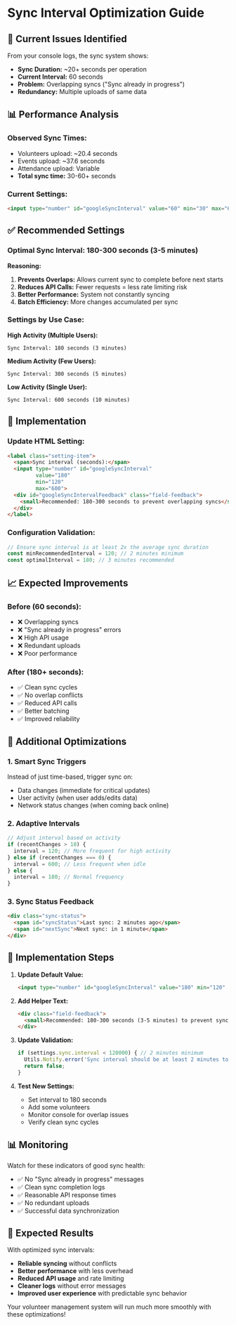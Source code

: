 # Sync Interval Optimization Guide

## 🚨 **Current Issues Identified**

From your console logs, the sync system shows:
- **Sync Duration:** ~20+ seconds per operation
- **Current Interval:** 60 seconds
- **Problem:** Overlapping syncs ("Sync already in progress")
- **Redundancy:** Multiple uploads of same data

## 📊 **Performance Analysis**

### **Observed Sync Times:**
- Volunteers upload: ~20.4 seconds
- Events upload: ~37.6 seconds  
- Attendance upload: Variable
- **Total sync time:** 30-60+ seconds

### **Current Settings:**
```html
<input type="number" id="googleSyncInterval" value="60" min="30" max="600">
```

## ✅ **Recommended Settings**

### **Optimal Sync Interval: 180-300 seconds (3-5 minutes)**

**Reasoning:**
1. **Prevents Overlaps:** Allows current sync to complete before next starts
2. **Reduces API Calls:** Fewer requests = less rate limiting risk
3. **Better Performance:** System not constantly syncing
4. **Batch Efficiency:** More changes accumulated per sync

### **Settings by Use Case:**

**High Activity (Multiple Users):**
```
Sync Interval: 180 seconds (3 minutes)
```

**Medium Activity (Few Users):**
```
Sync Interval: 300 seconds (5 minutes)
```

**Low Activity (Single User):**
```
Sync Interval: 600 seconds (10 minutes)
```

## 🔧 **Implementation**

### **Update HTML Setting:**
```html
<label class="setting-item">
  <span>Sync interval (seconds):</span>
  <input type="number" id="googleSyncInterval" 
         value="180" 
         min="120" 
         max="600">
  <div id="googleSyncIntervalFeedback" class="field-feedback">
    <small>Recommended: 180-300 seconds to prevent overlapping syncs</small>
  </div>
</label>
```

### **Configuration Validation:**
```javascript
// Ensure sync interval is at least 2x the average sync duration
const minRecommendedInterval = 120; // 2 minutes minimum
const optimalInterval = 180; // 3 minutes recommended
```

## 📈 **Expected Improvements**

### **Before (60 seconds):**
- ❌ Overlapping syncs
- ❌ "Sync already in progress" errors
- ❌ High API usage
- ❌ Redundant uploads
- ❌ Poor performance

### **After (180+ seconds):**
- ✅ Clean sync cycles
- ✅ No overlap conflicts
- ✅ Reduced API calls
- ✅ Better batching
- ✅ Improved reliability

## 🎯 **Additional Optimizations**

### **1. Smart Sync Triggers**
Instead of just time-based, trigger sync on:
- Data changes (immediate for critical updates)
- User activity (when user adds/edits data)
- Network status changes (when coming back online)

### **2. Adaptive Intervals**
```javascript
// Adjust interval based on activity
if (recentChanges > 10) {
  interval = 120; // More frequent for high activity
} else if (recentChanges === 0) {
  interval = 600; // Less frequent when idle
} else {
  interval = 180; // Normal frequency
}
```

### **3. Sync Status Feedback**
```html
<div class="sync-status">
  <span id="syncStatus">Last sync: 2 minutes ago</span>
  <span id="nextSync">Next sync: in 1 minute</span>
</div>
```

## 🚀 **Implementation Steps**

1. **Update Default Value:**
   ```html
   <input type="number" id="googleSyncInterval" value="180" min="120" max="600">
   ```

2. **Add Helper Text:**
   ```html
   <div class="field-feedback">
     <small>Recommended: 180-300 seconds (3-5 minutes) to prevent sync conflicts</small>
   </div>
   ```

3. **Update Validation:**
   ```javascript
   if (settings.sync.interval < 120000) { // 2 minutes minimum
     Utils.Notify.error('Sync interval should be at least 2 minutes to prevent overlaps');
     return false;
   }
   ```

4. **Test New Settings:**
   - Set interval to 180 seconds
   - Add some volunteers
   - Monitor console for overlap issues
   - Verify clean sync cycles

## 📊 **Monitoring**

Watch for these indicators of good sync health:
- ✅ No "Sync already in progress" messages
- ✅ Clean sync completion logs
- ✅ Reasonable API response times
- ✅ No redundant uploads
- ✅ Successful data synchronization

## 🎉 **Expected Results**

With optimized sync intervals:
- **Reliable syncing** without conflicts
- **Better performance** with less overhead
- **Reduced API usage** and rate limiting
- **Cleaner logs** without error messages
- **Improved user experience** with predictable sync behavior

Your volunteer management system will run much more smoothly with these optimizations!